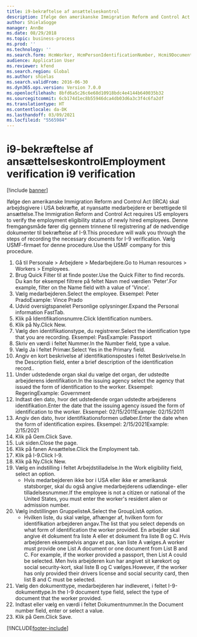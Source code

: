 ```yaml
---
title: i9-bekræftelse af ansættelseskontrol
description: Ifølge den amerikanske Immigration Reform and Control Act (IRCA) skal arbejdsgivere i USA bekræfte, at nyansatte medarbejdere er berettigede til ansættelse.
author: ShielaSogge
manager: AnnBe
ms.date: 08/29/2018
ms.topic: business-process
ms.prod: ''
ms.technology: ''
ms.search.form: HcmWorker, HcmPersonIdentificationNumber, Hcmi9Document
audience: Application User
ms.reviewer: kfend
ms.search.region: Global
ms.author: shielas
ms.search.validFrom: 2016-06-30
ms.dyn365.ops.version: Version 7.0.0
ms.openlocfilehash: 8bfd6a5c26c6e68d10918bdc4e4144b640035b32
ms.sourcegitcommit: 6cb174d1ec8b55946dca4db03d6a3c3f4c6fa2df
ms.translationtype: HT
ms.contentlocale: da-DK
ms.lasthandoff: 03/09/2021
ms.locfileid: "5565984"
---
```

# <a name="employment-verification-i9-verification"></a><span data-ttu-id="45bed-103">i9-bekræftelse af ansættelseskontrol</span><span class="sxs-lookup"><span data-stu-id="45bed-103">Employment verification i9 verification</span></span>

[!include [banner](../../../includes/banner.md)]

<span data-ttu-id="45bed-104">Ifølge den amerikanske Immigration Reform and Control Act (IRCA) skal arbejdsgivere i USA bekræfte, at nyansatte medarbejdere er berettigede til ansættelse.</span><span class="sxs-lookup"><span data-stu-id="45bed-104">The Immigration Reform and Control Act requires US employers to verify the employment eligibility status of newly hired employees.</span></span> <span data-ttu-id="45bed-105">Denne fremgangsmåde fører dig gennem trinnene til registrering af de nødvendige dokumenter til bekræftelse af I-9.</span><span class="sxs-lookup"><span data-stu-id="45bed-105">This procedure will walk you through the steps of recording the necessary documents for I-9 verification.</span></span> <span data-ttu-id="45bed-106">Vælg USMF-firmaet for denne procedure.</span><span class="sxs-lookup"><span data-stu-id="45bed-106">Use the USMF company for this procedure.</span></span>

1. <span data-ttu-id="45bed-107">Gå til Personale > Arbejdere > Medarbejdere.</span><span class="sxs-lookup"><span data-stu-id="45bed-107">Go to Human resources > Workers > Employees.</span></span>
2. <span data-ttu-id="45bed-108">Brug Quick Filter til at finde poster.</span><span class="sxs-lookup"><span data-stu-id="45bed-108">Use the Quick Filter to find records.</span></span> <span data-ttu-id="45bed-109">Du kan for eksempel filtrere på feltet Navn med værdien 'Peter'.</span><span class="sxs-lookup"><span data-stu-id="45bed-109">For example, filter on the Name field with a value of 'Vince'.</span></span>
3. <span data-ttu-id="45bed-110">Vælg medarbejderen.</span><span class="sxs-lookup"><span data-stu-id="45bed-110">Select the employee.</span></span> <span data-ttu-id="45bed-111">Eksempel: Peter Prado</span><span class="sxs-lookup"><span data-stu-id="45bed-111">Example: Vince Prado</span></span>
4. <span data-ttu-id="45bed-112">Udvid oversigtspanelet Personlige oplysninger.</span><span class="sxs-lookup"><span data-stu-id="45bed-112">Expand the Personal information FastTab.</span></span>
5. <span data-ttu-id="45bed-113">Klik på Identifikationsnumre.</span><span class="sxs-lookup"><span data-stu-id="45bed-113">Click Identification numbers.</span></span>
6. <span data-ttu-id="45bed-114">Klik på Ny.</span><span class="sxs-lookup"><span data-stu-id="45bed-114">Click New.</span></span>
7. <span data-ttu-id="45bed-115">Vælg den identifikationstype, du registrerer.</span><span class="sxs-lookup"><span data-stu-id="45bed-115">Select the identification type that you are recording.</span></span> <span data-ttu-id="45bed-116">Eksempel: Pas</span><span class="sxs-lookup"><span data-stu-id="45bed-116">Example: Passport</span></span>
8. <span data-ttu-id="45bed-117">Skriv en værdi i feltet Nummer.</span><span class="sxs-lookup"><span data-stu-id="45bed-117">In the Number field, type a value.</span></span>
9. <span data-ttu-id="45bed-118">Vælg Ja i feltet Primær.</span><span class="sxs-lookup"><span data-stu-id="45bed-118">Select Yes in the Primary field.</span></span>
10. <span data-ttu-id="45bed-119">Angiv en kort beskrivelse af identifikationspostes i feltet Beskrivelse.</span><span class="sxs-lookup"><span data-stu-id="45bed-119">In the Description field, enter a brief description of the identification record..</span></span>
11. <span data-ttu-id="45bed-120">Under udstedende organ skal du vælge det organ, der udstedte arbejderens identifikation.</span><span class="sxs-lookup"><span data-stu-id="45bed-120">In the issuing agency select the agency that issued the form of identification to the worker.</span></span> <span data-ttu-id="45bed-121">Eksempel: Regering</span><span class="sxs-lookup"><span data-stu-id="45bed-121">Example: Government</span></span>
12. <span data-ttu-id="45bed-122">Indtast den dato, hvor det udstedende organ udstedte arbejderens identifikation.</span><span class="sxs-lookup"><span data-stu-id="45bed-122">Enter the date that the issuing agency issued the form of identification to the worker.</span></span> <span data-ttu-id="45bed-123">Eksempel: 02/15/2011</span><span class="sxs-lookup"><span data-stu-id="45bed-123">Example: 02/15/2011</span></span>
13. <span data-ttu-id="45bed-124">Angiv den dato, hvor identifikationsformen udløber.</span><span class="sxs-lookup"><span data-stu-id="45bed-124">Enter the date when the form of identification expires.</span></span> <span data-ttu-id="45bed-125">Eksempel: 2/15/2021</span><span class="sxs-lookup"><span data-stu-id="45bed-125">Example: 2/15/2021</span></span>
14. <span data-ttu-id="45bed-126">Klik på Gem.</span><span class="sxs-lookup"><span data-stu-id="45bed-126">Click Save.</span></span>
15. <span data-ttu-id="45bed-127">Luk siden.</span><span class="sxs-lookup"><span data-stu-id="45bed-127">Close the page.</span></span>
16. <span data-ttu-id="45bed-128">Klik på fanen Ansættelse.</span><span class="sxs-lookup"><span data-stu-id="45bed-128">Click the Employment tab.</span></span>
17. <span data-ttu-id="45bed-129">Klik på I-9.</span><span class="sxs-lookup"><span data-stu-id="45bed-129">Click I-9.</span></span>
18. <span data-ttu-id="45bed-130">Klik på Ny.</span><span class="sxs-lookup"><span data-stu-id="45bed-130">Click New.</span></span>
19. <span data-ttu-id="45bed-131">Vælg en indstilling i feltet Arbejdstilladelse.</span><span class="sxs-lookup"><span data-stu-id="45bed-131">In the Work eligibility field, select an option.</span></span>
    * <span data-ttu-id="45bed-132">Hvis medarbejderen ikke bor i USA eller ikke er amerikansk statsborger, skal du også angive medarbejderens udlændinge- eller tilladelsesnummer.</span><span class="sxs-lookup"><span data-stu-id="45bed-132">If the employee is not a citizen or national of the United States, you must enter the worker's resident alien or admission number.</span></span>  
20. <span data-ttu-id="45bed-133">Vælg indstillingen GruppelisteA.</span><span class="sxs-lookup"><span data-stu-id="45bed-133">Select the GroupListA option.</span></span>
    * <span data-ttu-id="45bed-134">Hvilken liste, du skal vælge, afhænger af, hvilken form for identifikation arbejderen angav.</span><span class="sxs-lookup"><span data-stu-id="45bed-134">The list that you select depends on what form of identification the worker provided.</span></span> <span data-ttu-id="45bed-135">En arbejder skal angive ét dokument fra liste A eller et dokument fra liste B og C. Hvis arbejderen eksempelvis angav et pas, kan liste A vælges.</span><span class="sxs-lookup"><span data-stu-id="45bed-135">A worker must provide one List A document or one document from List B and C. For example, if the worker provided a passport, then List A could be selected.</span></span> <span data-ttu-id="45bed-136">Men hvis arbejderen kun har angivet sit kørekort og social security-kort, skal liste B og C vælges.</span><span class="sxs-lookup"><span data-stu-id="45bed-136">However, if the worker has only provided their drivers license and social security card, then list B and C must be selected.</span></span>  
21. <span data-ttu-id="45bed-137">Vælg den dokumenttype, medarbejderen har indleveret, i feltet I-9-dokumenttype.</span><span class="sxs-lookup"><span data-stu-id="45bed-137">In the I-9 document type field, select the type of document that the worker provided.</span></span>
22. <span data-ttu-id="45bed-138">Indtast eller vælg en værdi i feltet Dokumentnummer.</span><span class="sxs-lookup"><span data-stu-id="45bed-138">In the Document number field, enter or select a value.</span></span>
23. <span data-ttu-id="45bed-139">Klik på Gem.</span><span class="sxs-lookup"><span data-stu-id="45bed-139">Click Save.</span></span>



[!INCLUDE[footer-include](../../../../../includes/footer-banner.md)]